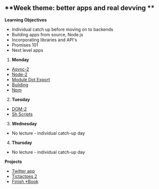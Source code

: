 ## **Week theme: better apps and real devving  **
  
**Learning Objectives**  
  * Individual catch up before moving on to backends  
  * Building apps from source, Node.js    
  * Incorporating libraries and API's  
  * Promises 101   
  * Next level apps  
  

1. **Monday**   
  * [Async-2](https://github.com/jankeLearning/content-md/blob/master/js/04-async-2.md)  
  * [Node-2](https://github.com/jankeLearning/content-md/blob/master/node%2Bexpress/04-node-2.md)  
  * [Module Dot Export](https://github.com/jankeLearning/content-md/blob/master/js/04-module-dot-export.md)
  * [Building](https://github.com/jankeLearning/content-md/blob/master/tools/04-packaging.md)  
  * [Npm](https://github.com/jankeLearning/content-md/blob/master/tools/04-npm.md)  

2. **Tuesday**  
  * [DOM-2](https://github.com/jankeLearning/content-md/blob/master/frontend/04-DOM-2.md)  
  * [Sh Scripts](https://github.com/jankeLearning/content-md/blob/master/dev-knowledge/04-sh-scripts.md)

3. **Wednesday**  
  * No lecture - individual catch-up day 

4. **Thursday**  
  * No lecture - individual catch-up day 
  
**Projects**  
  * [Twitter app](https://github.com/jankeLearning/projects/blob/master/04-twitz)  
  * [Tictactoes 2](https://github.com/jankeLearning/projects/blob/master/tictactoes/2-tictapps)  
  * [Finish *Book](https://github.com/jankeLearning/projects/blob/master/star-book)
  
